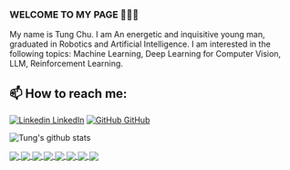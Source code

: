 ### WELCOME TO MY PAGE 👋👋👋
My name is Tung Chu. I am An energetic and inquisitive young man, graduated in Robotics and Artificial Intelligence. I am interested in the following topics: Machine Learning, Deep Learning for Computer Vision, LLM, Reinforcement Learning.<br>
## 📫 How to reach me: 

[![Linkedin](https://i.stack.imgur.com/gVE0j.png) LinkedIn](https://www.linkedin.com/in/tung-chu-van-5b0629318/) [![GitHub](https://i.stack.imgur.com/tskMh.png) GitHub](https://github.com/Tung003) 


![Tung's github stats](https://github-readme-stats-git-masterrstaa-rickstaa.vercel.app/api?username=vietnh1009&show_icons=true&theme=tokyonight&hide=contribs,prs,issues)

<a href="https://github.com/Tung003/License-Plate-Recognition">
  <!-- Change the `github-readme-stats.anuraghazra1.vercel.app` to `github-readme-stats.vercel.app`  -->
  <img align="center" src="https://github-readme-stats.anuraghazra1.vercel.app/api/pin/?username=Tung003&repo=License-Plate-Recognition&theme=merko" />
</a>    
<a href="https://github.com/Tung003/Object-Counting">
  <!-- Change the `github-readme-stats.anuraghazra1.vercel.app` to `github-readme-stats.vercel.app`  -->
  <img align="center" src="https://github-readme-stats.anuraghazra1.vercel.app/api/pin/?username=Tung003&repo=Object-Counting&theme=radical" />
</a> 

 
<a href="https://github.com/Tung003/LLM-Q-A">
  <!-- Change the `github-readme-stats.anuraghazra1.vercel.app` to `github-readme-stats.vercel.app`  -->
  <img align="center" src="https://github-readme-stats.anuraghazra1.vercel.app/api/pin/?username=Tung003&repo=LLM-Q-A&theme=merko" />
</a>    
<a href="https://github.com/Tung003/Logistic-Regression">
  <!-- Change the `github-readme-stats.anuraghazra1.vercel.app` to `github-readme-stats.vercel.app`  -->
  <img align="center" src="https://github-readme-stats.anuraghazra1.vercel.app/api/pin/?username=Tung003&repo=Logistic-Regression&theme=gruvbox" />
</a>

<a href="https://github.com/Tung003/Artificial-neural-networks-MATH">
  <!-- Change the `github-readme-stats.anuraghazra1.vercel.app` to `github-readme-stats.vercel.app`  -->
  <img align="center" src="https://github-readme-stats.anuraghazra1.vercel.app/api/pin/?username=Tung003&repo=Artificial-neural-networks-MATH&theme=synthwave" />
</a>    
<a href="https://github.com/Tung003/K-Nearest-Neighbors">
  <!-- Change the `github-readme-stats.anuraghazra1.vercel.app` to `github-readme-stats.vercel.app`  -->
  <img align="center" src="https://github-readme-stats.anuraghazra1.vercel.app/api/pin/?username=Tung003&repo=K-Nearest-Neighbors&theme=dark" />
</a>

<a href="https://github.com/Tung003/CNN_pytorch_cuda">
  <!-- Change the `github-readme-stats.anuraghazra1.vercel.app` to `github-readme-stats.vercel.app`  -->
  <img align="center" src="https://github-readme-stats.anuraghazra1.vercel.app/api/pin/?username=Tung003&repo=CNN_pytorch_cuda&theme=dark" />
</a>
<a href="https://github.com/Tung003/Linear-Regression">
  <!-- Change the `github-readme-stats.anuraghazra1.vercel.app` to `github-readme-stats.vercel.app`  -->
  <img align="center" src="https://github-readme-stats.anuraghazra1.vercel.app/api/pin/?username=Tung003&repo=Linear-Regression&theme=cobalt" />
</a>   


